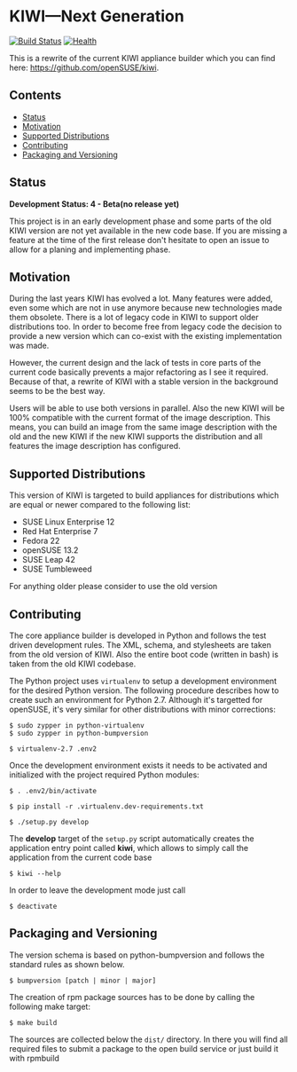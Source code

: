 # KIWI—Next Generation

[![Build Status](https://travis-ci.org/SUSE/kiwi.svg?branch=master)](https://travis-ci.org/SUSE/kiwi)
[![Health](https://landscape.io/github/SUSE/kiwi/master/landscape.svg?style=flat)](https://landscape.io/github/SUSE/kiwi/master)

This is a rewrite of the current KIWI appliance builder which
you can find here: https://github.com/openSUSE/kiwi.

## Contents

  * [Status](#status)
  * [Motivation](#motivation)
  * [Supported Distributions](#supported-distributions)
  * [Contributing](#contributing)
  * [Packaging and Versioning](#packaging-and-versioning)
  
## Status

**Development Status: 4 - Beta(no release yet)**

This project is in an early development phase and some parts
of the old KIWI version are not yet available in the new
code base. If you are missing a feature at the time of the
first release don't hesitate to open an issue to allow for
a planing and implementing phase.

## Motivation

During the last years KIWI has evolved a lot. Many features were
added, even some which are not in use anymore because new technologies
made them obsolete. There is a lot of legacy code in KIWI to support
older distributions too. In order to become free from legacy code
the decision to provide a new version which can co-exist with the
existing implementation was made.

However, the current design and the lack of tests in core parts of the
current code basically prevents a major refactoring as I see it required.
Because of that, a rewrite of KIWI with a stable version in the background
seems to be the best way.

Users will be able to use both versions in parallel. Also the new
KIWI will be 100% compatible with the current format of the image
description. This means, you can build an image from the same image
description with the old and the new KIWI if the new KIWI supports
the distribution and all features the image description has
configured.

## Supported Distributions

This version of KIWI is targeted to build appliances for distributions
which are equal or newer compared to the following list:

* SUSE Linux Enterprise 12
* Red Hat Enterprise 7
* Fedora 22
* openSUSE 13.2
* SUSE Leap 42
* SUSE Tumbleweed

For anything older please consider to use the old version

## Contributing

The core appliance builder is developed in Python and follows the
test driven development rules. The XML, schema, and stylesheets are
taken from the old version of KIWI. Also the entire boot code
(written in bash) is taken from the old KIWI codebase.

The Python project uses `virtualenv` to setup a development
environment for the desired Python version. The following procedure
describes how to create such an environment for Python 2.7. Although
it's targetted for openSUSE, it's very similar for other distributions
with minor corrections:

```
$ sudo zypper in python-virtualenv
$ sudo zypper in python-bumpversion

$ virtualenv-2.7 .env2
```

Once the development environment exists it needs to be activated
and initialized with the project required Python modules:

```
$ . .env2/bin/activate

$ pip install -r .virtualenv.dev-requirements.txt

$ ./setup.py develop
```

The __develop__ target of the `setup.py` script automatically creates
the application entry point called __kiwi__, which allows to simply
call the application from the current code base

```
$ kiwi --help
```

In order to leave the development mode just call

```
$ deactivate
```

## Packaging and Versioning

The version schema is based on python-bumpversion and follows the
standard rules as shown below.

```
$ bumpversion [patch | minor | major]
```

The creation of rpm package sources has to be done by calling
the following make target:

```
$ make build
```

The sources are collected below the `dist/` directory. In there you
will find all required files to submit a package to the open build
service or just build it with rpmbuild
